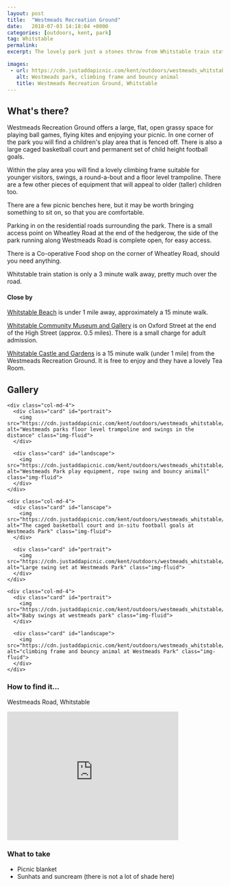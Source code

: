 ```yaml
---
layout: post
title:  "Westmeads Recreation Ground"
date:   2018-07-03 14:18:04 +0000
categories: [outdoors, kent, park]
tag: Whitstable
permalink: 
excerpt: The lovely park just a stones throw from Whitstable train station is an ideal stop over for those using the trains to get to and from Herne Bay.  Or it offers a lovely spot for restless children who have had enough of window shopping.

images: 
 - url: https://cdn.justaddapicnic.com/kent/outdoors/westmeads_whitstable/westmeads3.jpg
   alt: Westmeads park, climbing frame and bouncy animal
   title: Westmeads Recreation Ground, Whitstable
---
```


## What's there?
Westmeads Recreation Ground offers a large, flat, open grassy space for playing ball games, flying kites and enjoying your picnic.  In one corner of the park you will find a children's play area that is fenced off.  There is also a large caged basketball court and permanent set of child height football goals.

Within the play area you will find a lovely climbing frame suitable for younger visitors, swings, a round-a-bout and a floor level trampoline.  There are a few other pieces of equipment that will appeal to older (taller) children too.

There are a few picnic benches here, but it may be worth bringing something to sit on, so that you are comfortable.

Parking in on the residential roads surrounding the park.  There is a small access point on Wheatley Road at the end of the hedgerow, the side of the park running along Westmeads Road is complete open, for easy access.  

There is a Co-operative Food shop on the corner of Wheatley Road, should you need anything.

Whitstable train station is only a 3 minute walk away, pretty much over the road.

#### Close by
[Whitstable Beach](/outdoors/kent/beach/2018/07/03/whitstable.html) is under 1 mile away, approximately a 15 minute walk.

[Whitstable Community Museum and Gallery](http://www.whitstablemuseum.org/) is on Oxford Street at the end of the High Street (approx. 0.5 miles).  There is a small charge for adult admission. 

[Whitstable Castle and Gardens](http://www.whitstablecastle.co.uk/the-castle) is a 15 minute walk (under 1 mile) from the Westmeads Recreation Ground.  It is free to enjoy and they have a lovely Tea Room.


## Gallery

<div class="container">

  <div class="row">

    <div class="col-md-4">
      <div class="card" id="portrait">
        <img src="https://cdn.justaddapicnic.com/kent/outdoors/westmeads_whitstable/westmeads4.jpg" alt="Westmeads parks floor level trampoline and swings in the distance" class="img-fluid">
      </div>

      <div class="card" id="landscape">
        <img src="https://cdn.justaddapicnic.com/kent/outdoors/westmeads_whitstable/westmeads2.jpg" alt="Westmeads Park play equipment, rope swing and bouncy animall" class="img-fluid">
      </div>  
    </div>

    <div class="col-md-4">
      <div class="card" id="lanscape">
        <img src="https://cdn.justaddapicnic.com/kent/outdoors/westmeads_whitstable/westmeads6.jpg" alt="The caged basketball court and in-situ football goals at Westmeads Park" class="img-fluid">
      </div>

      <div class="card" id="portrait">
        <img src="https://cdn.justaddapicnic.com/kent/outdoors/westmeads_whitstable/westmeads5.jpg" alt="Large swing set at Westmeads Park" class="img-fluid">
      </div>
    </div>

    <div class="col-md-4">
      <div class="card" id="portrait">
        <img src="https://cdn.justaddapicnic.com/kent/outdoors/westmeads_whitstable/westmeads1.jpg" alt="Baby swings at westmeads park" class="img-fluid">
      </div>

      <div class="card" id="landscape">
        <img src="https://cdn.justaddapicnic.com/kent/outdoors/westmeads_whitstable/westmeads3.jpg" alt="climbing frame and bouncy animal at Westmeads Park" class="img-fluid">
      </div>
    </div>
  </div>      
</div>


### How to find it...
Westmeads Road, Whitstable

<iframe src="https://www.google.com/maps/embed?pb=!1m18!1m12!1m3!1d1245.703573221919!2d1.0313491675595132!3d51.35881143616052!2m3!1f0!2f0!3f0!3m2!1i1024!2i768!4f13.1!3m3!1m2!1s0x47d9335eb01311d1%3A0x649793fb7c3b24e2!2sWestmeads+Recreation+Ground%2C+Whitstable!5e0!3m2!1sen!2suk!4v1530698684938" width="400" height="300" frameborder="0" style="border:0" allowfullscreen></iframe>

### What to take
* Picnic blanket
* Sunhats and suncream (there is not a lot of shade here)
